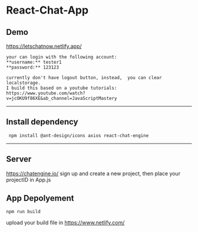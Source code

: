 # React-Chat-App
## Demo
https://letschatnow.netlify.app/ 
```
your can login with the following account: 
**username:** tester1 
**password:** 123123  

currently don't have logout button, instead,  you can clear localstorage.
I build this based on a youtube tutorials: https://www.youtube.com/watch?v=jcOKU9f86XE&ab_channel=JavaScriptMastery
```
---


## Install dependency 
```
 npm install @ant-design/icons axios react-chat-engine
```

---

## Server
https://chatengine.io/
sign up and create a new project, then place your projectID in App.js
## App Depolyement
```
npm run build
```
upload your build file in https://www.netlify.com/
